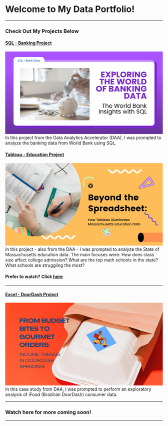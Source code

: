 # Welcome to My Data Portfolio!

---

### Check Out My Projects Below 

#### [SQL - Banking Project](/bank.md)
[<img src="images/Blue Modern Minimalist Simple Article LinkedIn Sponsored Contentsql .png">](https://www.linkedin.com/pulse/exploring-world-banking-data-bank-insights-sql-megan-easton-qe2re?)
In this project from the Data Analytics Accelerator (DAA), I was prompted to analyze the banking data from World Bank using SQL. 

#### [Tableau - Education Project](https://www.linkedin.com/pulse/beyond-spreadsheet-how-tableau-illuminates-education-data-easton-g4fge/?trackingId=INB8PW4ZQQqJIzGqfQDvoA%3D%3D) 
[<img src="images/Blue Modern Minimalist Simple Article LinkedIn Sponsored Content.png"/>](https://www.linkedin.com/pulse/beyond-spreadsheet-how-tableau-illuminates-education-data-easton-g4fge/?trackingId=INB8PW4ZQQqJIzGqfQDvoA%3D%3D)
In this project - also from the DAA - I was prompted to analyze the State of Massachusetts education data. The main focuses were:
How does class size affect college admission?
What are the top math schools in the state? 
What schools are struggling the most?

#### Prefer to watch? Click [here](https://www.loom.com/share/ae9dd88d60874f509d0725108533caa6?sid=0a9256b5-1dec-4b51-a6b3-e5e896379737)
---
#### [Excel - DoorDash Project](https://www.linkedin.com/pulse/from-budget-bites-gourmet-orders-income-trends-doordash-megan-easton-12sae/?trackingId=YiSnGoQeR6Oh3YIsClT1CQ%3D%3D) 
[<img src="images/Blue Modern Minimalist Simple Article LinkedIn Sponsored Content excel.png"/>](https://www.linkedin.com/pulse/from-budget-bites-gourmet-orders-income-trends-doordash-megan-easton-12sae/?trackingId=YiSnGoQeR6Oh3YIsClT1CQ%3D%3D)
In this case study from DAA, I was prompted to perform an exploratory analysis of iFood (Brazilian DoorDash) consumer data. 


---


### Watch here for more coming soon!


---




